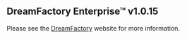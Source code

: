 ## DreamFactory Enterprise&trade; v1.0.15
Please see the [DreamFactory](https://www.dreamfactory.com/) website for more information.
